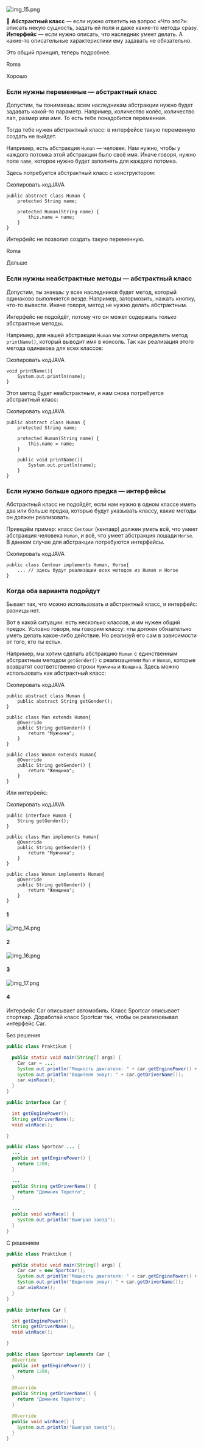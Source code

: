
![img_15.png](img%2Fimg_15.png)

📌 **Абстрактный класс** — если нужно ответить на вопрос «Что это?»: описать некую сущность, задать ей поля и даже какие-то методы сразу. **Интерфейс** — если нужно описать, что наследник умеет делать. А какие-то описательные характеристики ему задавать не обязательно.

Это общий принцип, теперь подробнее.

Roma

Хорошо

### Если нужны переменные — абстрактный класс

Допустим, ты понимаешь: всем наследникам абстракции нужно будет задавать какой-то параметр. Например, количество колёс, количество лап, размер или имя. То есть тебе понадобится переменная.

Тогда тебе нужен абстрактный класс: в интерфейсе такую переменную создать не выйдет.

Например, есть абстракция `Human` — человек. Нам нужно, чтобы у каждого потомка этой абстракции было своё имя. Иначе говоря, нужно поле `name`, которое нужно будет заполнять для каждого потомка.

Здесь потребуется абстрактный класс с конструктором:

Скопировать кодJAVA

```
public abstract class Human {
    protected String name;

    protected Human(String name) {
        this.name = name;
    }
} 
```

Интерфейс не позволит создать такую переменную.

Roma

Дальше

### Если нужны неабстрактные методы — абстрактный класс

Допустим, ты знаешь: у всех наследников будет метод, который одинаково выполняется везде. Например, затормозить, нажать кнопку, что-то вывести. Иначе говоря, метод не нужно делать абстрактным.

Интерфейс не подойдёт, потому что он может содержать только абстрактные методы.

Например, для нашей абстракции `Human` мы хотим определить метод `printName()`, который выводит имя в консоль. Так как реализация этого метода одинакова для всех классов:

Скопировать кодJAVA

```
void printName(){
    System.out.println(name);
} 
```

Этот метод будет неабстрактным, и нам снова потребуется абстрактный класс:

Скопировать кодJAVA

```
public abstract class Human {
    protected String name;

    protected Human(String name) {
        this.name = name;
    }

    public void printName(){
        System.out.println(name);
    }
} 
```

### Если нужно больше одного предка — интерфейсы

Абстрактный класс не подойдёт, если нам нужно в одном классе иметь два или больше предка, которые будут указывать классу, какие методы он должен реализовать.

Приведём пример: класс `Centour` (кентавр) должен уметь всё, что умеет абстракция человека `Human`, и всё, что умеет абстракция лошади `Horse`. В данном случае для абстракции потребуются интерфейсы.

Скопировать кодJAVA

```
public class Centour implements Human, Horse{
    ... // здесь будут реализации всех методов из Human и Horse
} 
```

### Когда оба варианта подойдут

Бывает так, что можно использовать и абстрактный класс, и интерфейс: разницы нет.

Вот в какой ситуации: есть несколько классов, и им нужен общий предок. Условно говоря, мы говорим классу: «ты должен обязательно уметь делать какое-либо действие. Но реализуй его сам в зависимости от того, кто ты есть».

Например, мы хотим сделать абстракцию `Human` с единственным абстрактным методом `getGender()` с реализациями `Man` и `Woman`, которые возвратят соответственно строки `Мужчина` и `Женщина`. Здесь можно использовать как абстрактный класс:

Скопировать кодJAVA

```
public abstract class Human {
    public abstract String getGender();
}

public class Man extends Human{
    @Override
    public String getGender() {
        return "Мужчина";
    }
}

public class Woman extends Human{
    @Override
    public String getGender() {
        return "Женщина";
    }
} 
```

Или интерфейс:

Скопировать кодJAVA

```
public interface Human {
    String getGender();
}

public class Man implements Human{
    @Override
    public String getGender() {
        return "Мужчина";
    }
}

public class Woman implements Human{
    @Override
    public String getGender() {
        return "Женщина";
    }
} 
```
#### 1
![img_14.png](img%2Fimg_14.png)

#### 2 
![img_16.png](img%2Fimg_16.png)

#### 3
![img_17.png](img%2Fimg_17.png)

#### 4
Интерфейс Car описывает автомобиль. Класс Sportcar описывает спорткар.
Доработай класс Sportcar так, чтобы он реализовывал интерфейс Car.

Без решения
```java
public class Praktikum {

  public static void main(String[] args) {
    Car car = ...;
    System.out.println("Мощность двигателя: " + car.getEnginePower() + " л.с.");
    System.out.println("Водителя зовут: " + car.getDriverName());
    car.winRace();
  }
}

public interface Car {

  int getEnginePower();
  String getDriverName();
  void winRace();

}

public class Sportcar ... {
  ...
  public int getEnginePower() {
    return 1200;
  }

  ...
  public String getDriverName() {
    return "Доминик Торетто";
  }

  ...
  public void winRace() {
    System.out.println("Выиграл заезд");
  }
}
```

С решением
```java
public class Praktikum {

  public static void main(String[] args) {
    Car car = new Sportcar();
    System.out.println("Мощность двигателя: " + car.getEnginePower() + " л.с.");
    System.out.println("Водителя зовут: " + car.getDriverName());
    car.winRace();
  }
}

public interface Car {

  int getEnginePower();
  String getDriverName();
  void winRace();

}

public class Sportcar implements Car {
  @Override
  public int getEnginePower() {
    return 1200;
  }

  @Override
  public String getDriverName() {
    return "Доминик Торетто";
  }

  @Override
  public void winRace() {
    System.out.println("Выиграл заезд");
  }
}
```